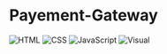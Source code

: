# Payement-Gateway
![HTML](https://img.shields.io/badge/Language-HTML-orange) ![CSS](https://img.shields.io/badge/Language-CSS-green) ![JavaScript](https://img.shields.io/badge/Language-JavaScript-blue) ![Visual](https://img.shields.io/badge/IDE-Visual%20Studio-yellow)
 
